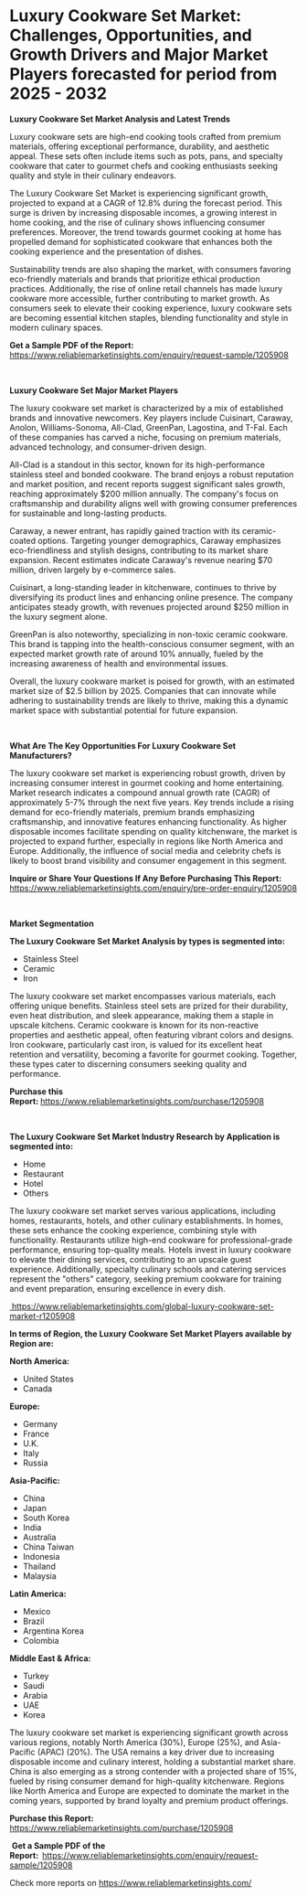 <p><h1>Luxury Cookware Set Market: Challenges, Opportunities, and Growth Drivers and Major Market Players forecasted for period from 2025 - 2032</h1></p><p><strong>Luxury Cookware Set Market Analysis and Latest Trends</strong></p>
<p><p>Luxury cookware sets are high-end cooking tools crafted from premium materials, offering exceptional performance, durability, and aesthetic appeal. These sets often include items such as pots, pans, and specialty cookware that cater to gourmet chefs and cooking enthusiasts seeking quality and style in their culinary endeavors.</p><p>The Luxury Cookware Set Market is experiencing significant growth, projected to expand at a CAGR of 12.8% during the forecast period. This surge is driven by increasing disposable incomes, a growing interest in home cooking, and the rise of culinary shows influencing consumer preferences. Moreover, the trend towards gourmet cooking at home has propelled demand for sophisticated cookware that enhances both the cooking experience and the presentation of dishes.</p><p>Sustainability trends are also shaping the market, with consumers favoring eco-friendly materials and brands that prioritize ethical production practices. Additionally, the rise of online retail channels has made luxury cookware more accessible, further contributing to market growth. As consumers seek to elevate their cooking experience, luxury cookware sets are becoming essential kitchen staples, blending functionality and style in modern culinary spaces.</p></p>
<p><strong>Get a Sample PDF of the Report:&nbsp;</strong> <a href="https://www.reliablemarketinsights.com/enquiry/request-sample/1205908?utm_campaign=3284&utm_medium=2&utm_source=Github&utm_content=ia&utm_term=04042025&utm_id=luxury-cookware-set">https://www.reliablemarketinsights.com/enquiry/request-sample/1205908</a></p>
<p>&nbsp;</p>
<p><strong>Luxury Cookware Set Major Market Players</strong></p>
<p><p>The luxury cookware set market is characterized by a mix of established brands and innovative newcomers. Key players include Cuisinart, Caraway, Anolon, Williams-Sonoma, All-Clad, GreenPan, Lagostina, and T-Fal. Each of these companies has carved a niche, focusing on premium materials, advanced technology, and consumer-driven design.</p><p>All-Clad is a standout in this sector, known for its high-performance stainless steel and bonded cookware. The brand enjoys a robust reputation and market position, and recent reports suggest significant sales growth, reaching approximately $200 million annually. The company's focus on craftsmanship and durability aligns well with growing consumer preferences for sustainable and long-lasting products.</p><p>Caraway, a newer entrant, has rapidly gained traction with its ceramic-coated options. Targeting younger demographics, Caraway emphasizes eco-friendliness and stylish designs, contributing to its market share expansion. Recent estimates indicate Caraway's revenue nearing $70 million, driven largely by e-commerce sales.</p><p>Cuisinart, a long-standing leader in kitchenware, continues to thrive by diversifying its product lines and enhancing online presence. The company anticipates steady growth, with revenues projected around $250 million in the luxury segment alone.</p><p>GreenPan is also noteworthy, specializing in non-toxic ceramic cookware. This brand is tapping into the health-conscious consumer segment, with an expected market growth rate of around 10% annually, fueled by the increasing awareness of health and environmental issues.</p><p>Overall, the luxury cookware market is poised for growth, with an estimated market size of $2.5 billion by 2025. Companies that can innovate while adhering to sustainability trends are likely to thrive, making this a dynamic market space with substantial potential for future expansion.</p></p>
<p>&nbsp;</p>
<p><strong>What Are The Key Opportunities For Luxury Cookware Set Manufacturers?</strong></p>
<p><p>The luxury cookware set market is experiencing robust growth, driven by increasing consumer interest in gourmet cooking and home entertaining. Market research indicates a compound annual growth rate (CAGR) of approximately 5-7% through the next five years. Key trends include a rising demand for eco-friendly materials, premium brands emphasizing craftsmanship, and innovative features enhancing functionality. As higher disposable incomes facilitate spending on quality kitchenware, the market is projected to expand further, especially in regions like North America and Europe. Additionally, the influence of social media and celebrity chefs is likely to boost brand visibility and consumer engagement in this segment.</p></p>
<p><strong>Inquire or Share Your Questions If Any Before Purchasing This Report:</strong> <a href="https://www.reliablemarketinsights.com/enquiry/pre-order-enquiry/1205908?utm_campaign=3284&utm_medium=2&utm_source=Github&utm_content=ia&utm_term=04042025&utm_id=luxury-cookware-set">https://www.reliablemarketinsights.com/enquiry/pre-order-enquiry/1205908</a></p>
<p>&nbsp;</p>
<p><strong>Market Segmentation</strong></p>
<p><strong>The Luxury Cookware Set Market Analysis by types is segmented into:</strong></p>
<p><ul><li>Stainless Steel</li><li>Ceramic</li><li>Iron</li></ul></p>
<p><p>The luxury cookware set market encompasses various materials, each offering unique benefits. Stainless steel sets are prized for their durability, even heat distribution, and sleek appearance, making them a staple in upscale kitchens. Ceramic cookware is known for its non-reactive properties and aesthetic appeal, often featuring vibrant colors and designs. Iron cookware, particularly cast iron, is valued for its excellent heat retention and versatility, becoming a favorite for gourmet cooking. Together, these types cater to discerning consumers seeking quality and performance.</p></p>
<p><strong>Purchase this Report:&nbsp;</strong><a href="https://www.reliablemarketinsights.com/purchase/1205908?utm_campaign=3284&utm_medium=2&utm_source=Github&utm_content=ia&utm_term=04042025&utm_id=luxury-cookware-set">https://www.reliablemarketinsights.com/purchase/1205908</a></p>
<p>&nbsp;</p>
<p><strong>The Luxury Cookware Set Market Industry Research by Application is segmented into:</strong></p>
<p><ul><li>Home</li><li>Restaurant</li><li>Hotel</li><li>Others</li></ul></p>
<p><p>The luxury cookware set market serves various applications, including homes, restaurants, hotels, and other culinary establishments. In homes, these sets enhance the cooking experience, combining style with functionality. Restaurants utilize high-end cookware for professional-grade performance, ensuring top-quality meals. Hotels invest in luxury cookware to elevate their dining services, contributing to an upscale guest experience. Additionally, specialty culinary schools and catering services represent the "others" category, seeking premium cookware for training and event preparation, ensuring excellence in every dish.</p></p>
<p><a href="https://www.reliablemarketinsights.com/global-luxury-cookware-set-market-r1205908?utm_campaign=3284&utm_medium=2&utm_source=Github&utm_content=ia&utm_term=04042025&utm_id=luxury-cookware-set">&nbsp;https://www.reliablemarketinsights.com/global-luxury-cookware-set-market-r1205908</a></p>
<p><strong>In terms of Region, the Luxury Cookware Set Market Players available by Region are:</strong></p>
<p>
    <p> <strong> North America: </strong>
        <ul>
            <li>United States</li>
            <li>Canada</li>
        </ul>
        </p> 
    <p> <strong> Europe: </strong>
        <ul>
            <li>Germany</li>
            <li>France</li>
            <li>U.K.</li>
            <li>Italy</li>
            <li>Russia</li>
        </ul>
        </p> 
    <p> <strong> Asia-Pacific: </strong>
        <ul>
            <li>China</li>
            <li>Japan</li>
            <li>South Korea</li>
            <li>India</li>
            <li>Australia</li>
            <li>China Taiwan</li>
            <li>Indonesia</li>
            <li>Thailand</li>
            <li>Malaysia</li>
        </ul>
        </p> 
    <p> <strong> Latin America: </strong>
        <ul>
            <li>Mexico</li>
            <li>Brazil</li>
            <li>Argentina Korea</li>
            <li>Colombia</li>
        </ul>
        </p> 
    <p> <strong> Middle East & Africa: </strong>
        <ul>
            <li>Turkey</li>
            <li>Saudi</li>
            <li>Arabia</li>
            <li>UAE</li>
            <li>Korea</li>
        </ul>
    </p>
    </p>
<p><p>The luxury cookware set market is experiencing significant growth across various regions, notably North America (30%), Europe (25%), and Asia-Pacific (APAC) (20%). The USA remains a key driver due to increasing disposable income and culinary interest, holding a substantial market share. China is also emerging as a strong contender with a projected share of 15%, fueled by rising consumer demand for high-quality kitchenware. Regions like North America and Europe are expected to dominate the market in the coming years, supported by brand loyalty and premium product offerings.</p></p>
<p><strong>Purchase this Report: </strong><a href="https://www.reliablemarketinsights.com/purchase/1205908?utm_campaign=3284&utm_medium=2&utm_source=Github&utm_content=ia&utm_term=04042025&utm_id=luxury-cookware-set">https://www.reliablemarketinsights.com/purchase/1205908</a></p>
<p>&nbsp;<strong>Get a Sample PDF of the Report:&nbsp;&nbsp;</strong><a href="https://www.reliablemarketinsights.com/enquiry/request-sample/1205908?utm_campaign=3284&utm_medium=2&utm_source=Github&utm_content=ia&utm_term=04042025&utm_id=luxury-cookware-set">https://www.reliablemarketinsights.com/enquiry/request-sample/1205908</a></p>
<p><strong></strong></p>
<p>Check more reports on <a href="https://www.reliablemarketinsights.com/?utm_campaign=3284&utm_medium=2&utm_source=Github&utm_content=ia&utm_term=04042025&utm_id=luxury-cookware-set">https://www.reliablemarketinsights.com/</a></p>